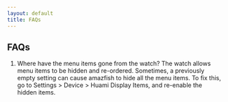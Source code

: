 ```yaml
---
layout: default
title: FAQs
---
```


## FAQs

1. Where have the menu items gone from the watch?
The watch allows menu items to be hidden and re-ordered.  Sometimes, a previously empty setting can cause amazfish to hide all the menu items.  To fix this, go to Settings > Device > Huami Display Items, and re-enable the hidden items.